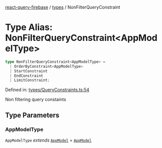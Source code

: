 [react-query-firebase](../../modules.md) / [types](../index.md) / NonFilterQueryConstraint

# Type Alias: NonFilterQueryConstraint\<AppModelType\>

```ts
type NonFilterQueryConstraint<AppModelType> = 
  | OrderByConstraint<AppModelType>
  | StartConstraint
  | EndConstraint
  | LimitConstraint;
```

Defined in: [types/QueryConstraints.ts:54](https://github.com/vpishuk/react-query-firebase/blob/47ed1ecd8b83d68dd4237e8eb73f6aa6dea2c1fa/types/QueryConstraints.ts#L54)

Non filtering query constaints

## Type Parameters

### AppModelType

`AppModelType` *extends* [`AppModel`](AppModel.md) = [`AppModel`](AppModel.md)
